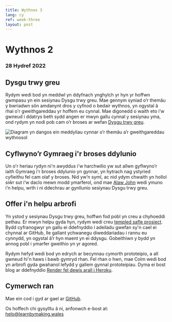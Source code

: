 ```yaml
---
title: Wythnos 3
lang: cy
ref: week-three
layout: post
---
```


# Wythnos 2
### 28 Hydref 2022

## Dysgu trwy greu

Rydym wedi bod yn meddwl yn ddyfnach ynghylch yr hyn yr hoffwn gwmpasu yn ein sesiynau Dysgu trwy greu. Mae gennym syniad o’r themâu y bwriadwn sôn amdanynt dros y cyfnod o bedair wythnos, yn ogystal â rhai o'r gweithgareddau yr hoffem eu cynnal. Mae digonedd o waith eto i’w gwneud i ddatrys beth sydd angen er mwyn gallu cynnal y sesiynau yma, ond rydym yn nodi pob cam o’r broses ar wefan [Dysgu trwy greu](http://learnbymaking.wales/cy/the-labs/).

![Diagram yn dangos ein meddyliau cynnar o’r themâu a’r gweithgareddau wythnosol](images/weekly-themes-cy.jpeg)

## Cyflwyno’r Gymraeg i'r broses ddylunio

Un o'r heriau rydyn ni'n awyddus i'w harchwilio yw sut allwn gyflwyno’r iaith Gymraeg i'r broses ddylunio yn gynnar, yn hytrach nag ystyried cyfieithu fel cam olaf y broses. Nid yw’n syml, ac nid ydym chwaith yn hollol siŵr sut i’w daclo mewn modd ymarferol, ond mae [Alaw John](https://twitter.com/alawjohn) wedi ymuno i'n helpu, wrth i ni ddechrau ar gynllunio sesiynau Dysgu trwy greu. 

## Offer i'n helpu arbrofi

Yn ystod y sesiynau Dysgu trwy greu, hoffwn fod pobl yn creu a chyhoeddi pethau. Er mwyn helpu gyda hyn, rydym wedi creu [templed safle prosiect](https://github.com/learnbymakingwales/project-site-template). Bydd cyfranogwyr yn gallu ei ddefnyddio i adeiladu gwefan sy'n cael ei chynnal ar GitHub, lle gallant ychwanegu diweddariadau i rannu eu cynnydd, yn ogystal â’r hyn maent yn ei ddysgu. Gobeithiwn y bydd yn annog pobl i ymarfer gweithio yn yr agored.

Rydym hefyd wedi bod yn edrych ar becynnau cymorth prototeipio, a all gwneud hi'n haws i bawb gymryd rhan. Fel rhan o hwn, mae Colm wedi bod yn arbrofi gyda gwahanol lefydd y gallem gynnal prototeipiau. Dyma ei bost blog ar ddefnyddio [Render fel dewis arall i Heroku](https://colmjude.com/blog/move-python-prototypes-from-heroku-to-render).

## Cymerwch ran

Mae ein cod i gyd ar gael ar [GitHub](https://github.com/orgs/learnbymakingwales/repositories).

Os hoffech chi gysylltu â ni, anfonwch e-bost at: helo@learnbymaking.wales
